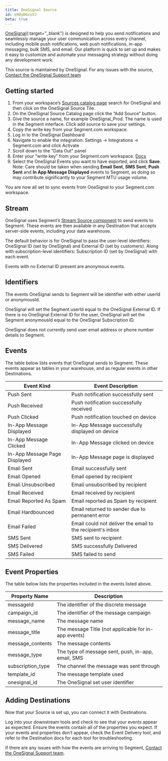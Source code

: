 ```yaml
---
title: OneSignal Source
id: o9OyD6xsVJ
beta: true
---
```


[OneSignal](https://onesignal.com){:target="_blank"} is designed to help you send notifications and seamlessly manage your user communication across every channel, including mobile push notifications, web push notifications, in-app messaging, bulk SMS, and email. Our platform is quick to set up and makes it easy to customize and automate your messaging strategy without doing any development work.

This source is maintained by OneSignal. For any issues with the source, [Contact the OneSignal Support team](mailto:support@onesignal.com)


## Getting started

1. From your workspace’s [Sources catalog page](https://app.segment.com/goto-my-workspace/sources/catalog) search for OneSignal and then click on the OneSignal Source Tile. 
2. On the OneSignal Source Catalog page click the “Add Source” button.
3. Give the source a name, for example OneSignal_Prod. The name is used in the Segment interface. Click add source to save your settings. 
4. Copy the write key from your Segment.com workspace. 
5. Log in to the OneSignal Dashboard
6. Navigate to enable the integration: Settings -> Integrations -> Segment.com and click Activate
7. Scroll down to the "Data Out" panel
8. Enter your “write key” from your Segment.com workspace. [Docs](https://segment.com/docs/connections/find-writekey)
9. Select the OneSignal Events you want to have exported, and click **Save**. Note: Care should be taken when sending **Email Sent**, **SMS Sent**, **Push Sent** and **In App Message Displayed** events to Segment, as doing so may contribute significantly to your Segment MTU usage volume. 

You are now all set to sync events from OneSignal to your Segment.com workspace. 

## Stream

OneSignal uses Segment’s [Stream Source component](https://segment.com/docs/partners/streams/) to send events to Segment. These events are then available in any Destination that accepts server-side events, including your data warehouse.

The default behavior is for OneSignal to pass the user-level identifiers: OneSignal ID (set by OneSignal) and External ID (set by customers). Along with subscription-level identifiers: Subscription ID (set by OneSignal) with each event. 

Events with no External ID present are anonymous events.

## Identifiers
The events OneSignal sends to Segment will be identifier with either userId or anonymousId.

OneSignal will set the Segment userId equal to the OneSignal External ID. If there is no OneSignal External ID for the user, OneSignal will set the Segment anonymousId equal to the OneSignal Subscription ID.

OneSignal does not currently send user email address or phone number details to Segment.


## Events

The table below lists events that OneSignal sends to Segment. These events appear as tables in your warehouse, and as regular events in other Destinations. 

| Event Kind                    | Event Description                                |
| ----------------------------- | ------------------------------------------------ |
| Push Sent                     | Push notification successfully sent              |
| Push Received                 | Push notification successfully received          |
| Push Clicked                  | Push notification touched on device              |
| In-App Message Displayed      | In-App Message successfully displayed on device  |
| In-App Message Clicked        | In-App Message clicked on device                 |
| In-App Message Page Displayed | In-App Message page is displayed                 |
| Email Sent                    | Email successfully sent                          |
| Email Opened                  | Email opened by recipient                                  |
| Email Unsubscribed            | Email unsubscribed by recipient                              |
| Email Received                | Email received by recipient                              |
| Email Reported As Spam        | Email reported as Spam by recipient                           |
| Email Hardbounced             | Email returned to sender due to permanent error                                |
| Email Failed                  | Email could not deliver the email to the recipient's inbox                                     |
| SMS Sent                      | SMS sent to recipient                                        |
| SMS Delivered                 | SMS successfully Delivered                               |
| SMS Failed                    | SMS failed to send                                   |

## Event Properties

The table below lists the properties included in the events listed above.

| Property Name     | Description                                        |
| ----------------- | ---------------------------------------------------|
| messageId         | The identifier of the discrete message             |
| campaign_id       | The identifier of the message campaign             |
| message_name      | The message name                                   |
| message_title     | The message Title (not applicable for in-app events)  |
| message_contents  | The message contents                               |
| message_type      | The type of message sent, push, in-app, email, SMS |
| subscription_type | The channel the message was sent through           |
| template_id       | The message template used                          |
| onesignal_id      | The OneSignal set user identifier                  |



## Adding Destinations

Now that your Source is set up, you can connect it with Destinations.

Log into your downstream tools and check to see that your events appear as expected. Ensure the events contain all of the properties you expect. If your events and properties don’t appear, check the Event Delivery tool, and refer to the Destination docs for each tool for troubleshooting.

If there are any issues with how the events are arriving to Segment, [Contact the OneSignal Support team](mailto:support@onesignal.com).
